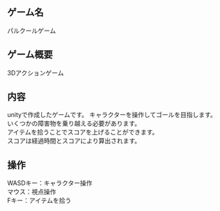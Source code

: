 ## ゲーム名  
パルクールゲーム
  
## ゲーム概要  
3Dアクションゲーム
  
## 内容  
unityで作成したゲームです。
キャラクターを操作してゴールを目指します。  
いくつかの障害物を乗り越える必要があります。  
アイテムを拾うことでスコアを上げることができます。  
スコアは経過時間とスコアにより算出されます。
  
## 操作  
WASDキー：キャラクター操作  
マウス：視点操作  
Fキー：アイテムを拾う
  

